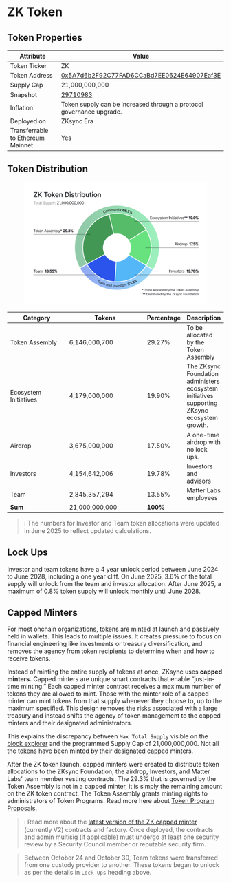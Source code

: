 # ZK Token

## Token Properties

<table data-header-hidden><thead><tr><th width="244">Attribute</th><th>Value</th></tr></thead><tbody><tr><td>Token Ticker</td><td>ZK</td></tr><tr><td>Token Address</td><td><a href="https://era.zksync.network/token/0x5A7d6b2F92C77FAD6CCaBd7EE0624E64907Eaf3E">0x5A7d6b2F92C77FAD6CCaBd7EE0624E64907Eaf3E</a></td></tr><tr><td>Supply Cap</td><td>21,000,000,000</td></tr><tr><td>Snapshot</td><td><a href="https://era.zksync.network/block/29710983">29710983</a></td></tr><tr><td>Inflation</td><td>Token supply can be increased through a protocol governance upgrade.</td></tr><tr><td>Deployed on</td><td>ZKsync Era</td></tr><tr><td>Transferrable to Ethereum Mainnet</td><td>Yes</td></tr></tbody></table>



## Token Distribution

<figure><img src="../.gitbook/assets/ZK-image-v2-1.png" alt=""><figcaption></figcaption></figure>

<table><thead><tr><th width="152">Category</th><th width="198">Tokens</th><th>Percentage</th><th>Description</th></tr></thead><tbody><tr><td>Token Assembly</td><td>6,146,000,700</td><td>29.27%</td><td>To be allocated by the Token Assembly</td></tr><tr><td>Ecosystem Initiatives</td><td>4,179,000,000</td><td>19.90%</td><td>The ZKsync Foundation administers ecosystem initiatives supporting ZKsync ecosystem growth.</td></tr><tr><td>Airdrop</td><td>3,675,000,000</td><td>17.50%</td><td>A one-time airdrop with no lock ups.</td></tr><tr><td>Investors</td><td>4,154,642,006</td><td>19.78%</td><td>Investors and advisors</td></tr><tr><td>Team</td><td>2,845,357,294</td><td>13.55%</td><td>Matter Labs employees</td></tr><tr><td><strong>Sum</strong></td><td>21,000,000,000</td><td><strong>100%</strong></td><td></td></tr></tbody></table>

> ℹ️ The numbers for Investor and Team token allocations were updated in June 2025 to reflect updated calculations.

## Lock Ups

Investor and team tokens have a 4 year unlock period between June 2024 to June 2028, including a one year cliff. On June 2025, 3.6% of the total supply will unlock from the team and investor allocation. After June 2025, a maximum of 0.8% token supply will unlock monthly until June 2028.

## Capped Minters

For most onchain organizations, tokens are minted at launch and passively held in wallets. This leads to multiple issues. It creates pressure to focus on financial engineering like investments or treasury diversification, and removes the agency from token recipients to determine when and how to receive tokens.

Instead of minting the entire supply of tokens at once, ZKsync uses **capped minters.** Capped minters are unique smart contracts that enable “just-in-time minting.” Each capped minter contract receives a maximum number of tokens they are allowed to mint. Those with the minter role of a capped minter can mint tokens from that supply whenever they choose to, up to the maximum specified. This design removes the risks associated with a large treasury and instead shifts the agency of token management to the capped minters and their designated administrators.

This explains the discrepancy between `Max Total Supply` visible on the [block explorer](https://era.zksync.network/token/0x5A7d6b2F92C77FAD6CCaBd7EE0624E64907Eaf3E) and the programmed Supply Cap of 21,000,000,000. Not all the tokens have been minted by their designated capped minters.

After the ZK token launch, capped minters were created to distribute token allocations to the ZKsync Foundation, the airdrop, Investors, and Matter Labs' team member vesting contracts. The 29.3% that is governed by the Token Assembly is not in a capped minter, it is simply the remaining amount on the ZK token contract. The Token Assembly grants minting rights to administrators of Token Programs. Read more here about [Token Program Proposals](https://docs.zknation.io/zksync-governance-proposals/token-program-proposals-tpps).

> ℹ️ Read more about the [latest version of the ZK capped minter](https://forum.zknation.io/t/zk-capped-minter-v2-nested-minters-start-time-expiration-pause-and-cancel/417) (currently V2) contracts and factory. Once deployed, the contracts and admin multisig (if applicable) must undergo at least one security review by a Security Council member or reputable security firm.

> Between October 24 and October 30, Team tokens were transferred from one custody provider to another. These tokens began to unlock as per the details in `Lock Ups` heading above.
